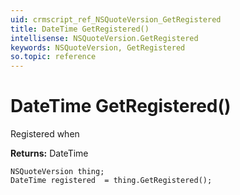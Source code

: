 ```yaml
---
uid: crmscript_ref_NSQuoteVersion_GetRegistered
title: DateTime GetRegistered()
intellisense: NSQuoteVersion.GetRegistered
keywords: NSQuoteVersion, GetRegistered
so.topic: reference
---
```


# DateTime GetRegistered()

Registered when

**Returns:** DateTime

```crmscript
NSQuoteVersion thing;
DateTime registered  = thing.GetRegistered();
```

